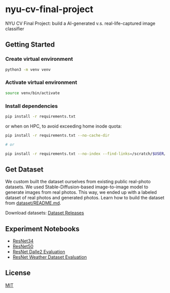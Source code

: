 # nyu-cv-final-project

NYU CV Final Project: build a AI-generated v.s. real-life-captured image classifier

## Getting Started

### Create virtual environment

```bash
python3 -m venv venv
```

### Activate virtual environment

```bash
source venv/bin/activate
```

### Install dependencies

```bash
pip install -r requirements.txt
```

or when on HPC, to avoid exceeding home inode quota:

```bash
pip install -r requirements.txt --no-cache-dir

# or

pip install -r requirements.txt --no-index --find-links=/scratch/$USER/pip_cache
```

## Get Dataset

We custom built the dataset ourselves from existing public real-photo datasets. We used Stable-Diffusion-based image-to-image model to generate images from real photos. This way, we ended up with a labeled dataset of real photos and generated photos. Learn how to build the dataset from [dataset/README.md](dataset/README.md).

Download datasets: [Dataset Releases](https://github.com/dizys/nyu-cv-final-project/releases/tag/dataset)

## Experiment Notebooks

-   [ResNet34](notebooks/fastai_resnet34.ipynb)
-   [ResNet50](notebooks/fastai_xresnet50.ipynb)
-   [ResNet Dalle2 Evaluation](notebooks/fastai_resnet_dalle2_eval.ipynb)
-   [ResNet Weather Dataset Evaluation](notebooks/fastai_resnet34_weather_eval.ipynb)

## License

[MIT](LICENSE)
